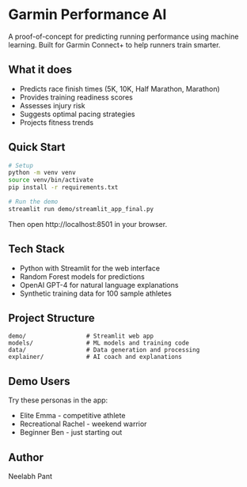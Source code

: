 # Garmin Performance AI

A proof-of-concept for predicting running performance using machine learning. Built for Garmin Connect+ to help runners train smarter.

## What it does

- Predicts race finish times (5K, 10K, Half Marathon, Marathon)
- Provides training readiness scores
- Assesses injury risk
- Suggests optimal pacing strategies
- Projects fitness trends

## Quick Start

```bash
# Setup
python -m venv venv
source venv/bin/activate
pip install -r requirements.txt

# Run the demo
streamlit run demo/streamlit_app_final.py
```

Then open http://localhost:8501 in your browser.

## Tech Stack

- Python with Streamlit for the web interface
- Random Forest models for predictions
- OpenAI GPT-4 for natural language explanations
- Synthetic training data for 100 sample athletes

## Project Structure

```
demo/                 # Streamlit web app
models/               # ML models and training code
data/                 # Data generation and processing
explainer/            # AI coach and explanations
```

## Demo Users

Try these personas in the app:
- Elite Emma - competitive athlete
- Recreational Rachel - weekend warrior  
- Beginner Ben - just starting out

## Author

Neelabh Pant